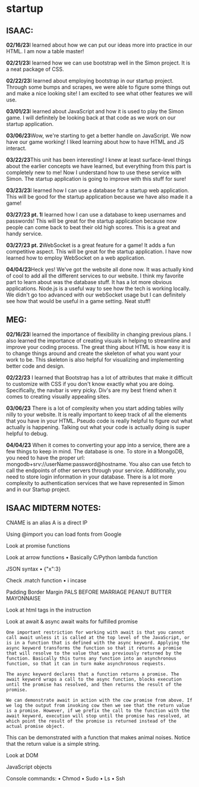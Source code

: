 # startup
## ISAAC:
<p> <b>02/16/23</b>I learned about how we can put our ideas more into practice in our HTML. I am now a table master! </p>

<p> <b>02/21/23</b>I learned how we can use bootstrap well in the Simon project. It is a neat package of CSS.</p>

<p> <b>02/22/23</b>I learned about employing bootstrap in our startup project. Through some bumps and scrapes, we were able to figure some things out and make a nice looking site! I am excited to see what other features we will use.
</p>

<p> <b>03/01/23</b>I learned about JavaScript and how it is used to play the Simon game. I will definitely be looking back at that code as we work on our startup application.
</p>

<p> <b>03/06/23</b>Wow, we're starting to get a better handle on JavaScript. We now have our game working! I liked learning about how to have HTML and JS interact.
</p>

<p> <b>03/22/23</b>This unit has been interesting! I knew at least surface-level things about the earlier concepts we have learned, but everything from this part is completely new to me! Now I understand how to use these service with Simon. The startup application is going to improve with this stuff for sure!
</p>

<p> <b>03/23/23</b>I learned how I can use a database for a startup web application. This will be good for the startup application because we have also made it a game!
</p>

<p> <b>03/27/23 pt. 1</b>I learned how I can use a database to keep usernames and passwords! This will be great for the startup application because now people can come back to beat their old high scores. This is a great and handy service.
</p>

<p> <b>03/27/23 pt. 2</b>WebSocket is a great feature for a game! It adds a fun competitive aspect. This will be great for the startup application. I have now learned how to employ WebSocket on a web application.
</p>

<p> <b>04/04/23</b>Heck yes! We've got the website all done now. It was actually kind of cool to add all the different services to our website. I think my favorite part to learn about was the database stuff. It has a lot more obvious applications. Node.js is a useful way to see how the tech is working locally. We didn't go too advanced with our webSocket usage but I can definitely see how that would be useful in a game setting. Neat stuff!
</p>

## MEG:
<p> <b>02/16/23</b>I learned the importance of flexibility in changing previous plans. I also learned the importance of creating visuals in helping to streamline and improve your coding process. The great thing about HTML is how easy it is to change things around and create the skeleton of what you want your work to be. This skeleton is also helpful for visualizing and implementing better code and design. </p>

<p> <b>02/22/23</b> I learned that Bootstrap has a lot of attributes that make it difficult to customize with CSS if you don't know exactly what you are doing. Specifically, the navbar is very picky. Div's are my best friend when it comes to creating visually appealing sites. </p>

<p><b>03/06/23</b> There is a lot of complexity when you start adding tables willy nilly to your website. It is really important to keep track of all the elements that you have in your HTML. Pseudo code is really helpful to figure out what actually is happening. Talking out what your code is actually doing is super helpful to debug.</p>

<p><b>04/04/23</b> When it comes to converting your app into a service, there are a few things to keep in mind. The database is one. To store in a MongoDB, you need to have the proper url: mongodb+srv://userName:password@hostname. You also can use fetch to call the endpoints of other servers through your service. Additionally, you need to store login information in your database. There is a lot more complexity to authentication services that we have represented in Simon and in our Startup project.</p>

## ISAAC MIDTERM NOTES:
<p>
CNAME is an alias
A is a direct IP

Using @import you can load fonts from Google

Look at promise functions

Look at arrow functions
	• Basically C/Python lambda function

JSON syntax
	• {"x":3}

Check .match function
	• i incase

Padding
Border
Margin
PALS BEFORE MARRIAGE
PEANUT BUTTER MAYONNAISE

Look at html tags in the instruction

Look at await & async
    await waits for fulfilled promise

    One important restriction for working with await is that you cannot call await unless it is called at the top level of the JavaScript, or is in a function that is defined with the async keyword. Applying the async keyword transforms the function so that it returns a promise that will resolve to the value that was previously returned by the function. Basically this turns any function into an asynchronous function, so that it can in turn make asynchronous requests.

    The async keyword declares that a function returns a promise. The await keyword wraps a call to the async function, blocks execution until the promise has resolved, and then returns the result of the promise.

    We can demonstrate await in action with the cow promise from above. If we log the output from invoking cow then we see that the return value is a promise. However, if we prefix the call to the function with the await keyword, execution will stop until the promise has resolved, at which point the result of the promise is returned instead of the actual promise object.

This can be demonstrated with a function that makes animal noises. Notice that the return value is a simple string.

Look at DOM

JavaScript objects

Console commands:
	• Chmod
	• Sudo
	• Ls
    • Ssh
</p>
